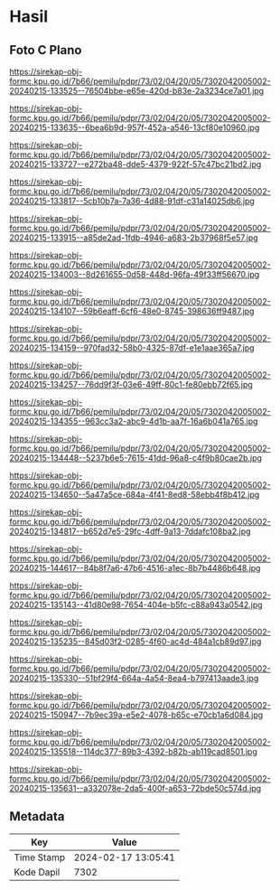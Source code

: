 # Hasil

## Foto C Plano

https://sirekap-obj-formc.kpu.go.id/7b66/pemilu/pdpr/73/02/04/20/05/7302042005002-20240215-133525--76504bbe-e65e-420d-b83e-2a3234ce7a01.jpg

https://sirekap-obj-formc.kpu.go.id/7b66/pemilu/pdpr/73/02/04/20/05/7302042005002-20240215-133635--6bea6b9d-957f-452a-a546-13cf80e10960.jpg

https://sirekap-obj-formc.kpu.go.id/7b66/pemilu/pdpr/73/02/04/20/05/7302042005002-20240215-133727--e272ba48-dde5-4379-922f-57c47bc21bd2.jpg

https://sirekap-obj-formc.kpu.go.id/7b66/pemilu/pdpr/73/02/04/20/05/7302042005002-20240215-133817--5cb10b7a-7a36-4d88-91df-c31a14025db6.jpg

https://sirekap-obj-formc.kpu.go.id/7b66/pemilu/pdpr/73/02/04/20/05/7302042005002-20240215-133915--a85de2ad-1fdb-4946-a683-2b37968f5e57.jpg

https://sirekap-obj-formc.kpu.go.id/7b66/pemilu/pdpr/73/02/04/20/05/7302042005002-20240215-134003--8d261655-0d58-448d-96fa-49f33ff56670.jpg

https://sirekap-obj-formc.kpu.go.id/7b66/pemilu/pdpr/73/02/04/20/05/7302042005002-20240215-134107--59b6eaff-6cf6-48e0-8745-398636ff9487.jpg

https://sirekap-obj-formc.kpu.go.id/7b66/pemilu/pdpr/73/02/04/20/05/7302042005002-20240215-134159--970fad32-58b0-4325-87df-e1e1aae365a7.jpg

https://sirekap-obj-formc.kpu.go.id/7b66/pemilu/pdpr/73/02/04/20/05/7302042005002-20240215-134257--76dd9f3f-03e6-49ff-80c1-fe80ebb72f65.jpg

https://sirekap-obj-formc.kpu.go.id/7b66/pemilu/pdpr/73/02/04/20/05/7302042005002-20240215-134355--963cc3a2-abc9-4d1b-aa7f-16a6b041a765.jpg

https://sirekap-obj-formc.kpu.go.id/7b66/pemilu/pdpr/73/02/04/20/05/7302042005002-20240215-134448--5237b6e5-7615-41dd-96a8-c4f9b80cae2b.jpg

https://sirekap-obj-formc.kpu.go.id/7b66/pemilu/pdpr/73/02/04/20/05/7302042005002-20240215-134650--5a47a5ce-684a-4f41-8ed8-58ebb4f8b412.jpg

https://sirekap-obj-formc.kpu.go.id/7b66/pemilu/pdpr/73/02/04/20/05/7302042005002-20240215-134817--b652d7e5-29fc-4dff-9a13-7ddafc108ba2.jpg

https://sirekap-obj-formc.kpu.go.id/7b66/pemilu/pdpr/73/02/04/20/05/7302042005002-20240215-144617--84b8f7a6-47b6-4516-a1ec-8b7b4486b648.jpg

https://sirekap-obj-formc.kpu.go.id/7b66/pemilu/pdpr/73/02/04/20/05/7302042005002-20240215-135143--41d80e98-7654-404e-b5fc-c88a943a0542.jpg

https://sirekap-obj-formc.kpu.go.id/7b66/pemilu/pdpr/73/02/04/20/05/7302042005002-20240215-135235--845d03f2-0285-4f60-ac4d-484a1cb89d97.jpg

https://sirekap-obj-formc.kpu.go.id/7b66/pemilu/pdpr/73/02/04/20/05/7302042005002-20240215-135330--51bf29f4-664a-4a54-8ea4-b797413aade3.jpg

https://sirekap-obj-formc.kpu.go.id/7b66/pemilu/pdpr/73/02/04/20/05/7302042005002-20240215-150947--7b9ec39a-e5e2-4078-b65c-e70cb1a6d084.jpg

https://sirekap-obj-formc.kpu.go.id/7b66/pemilu/pdpr/73/02/04/20/05/7302042005002-20240215-135518--114dc377-89b3-4392-b82b-ab119cad8501.jpg

https://sirekap-obj-formc.kpu.go.id/7b66/pemilu/pdpr/73/02/04/20/05/7302042005002-20240215-135631--a332078e-2da5-400f-a653-72bde50c574d.jpg


## Metadata

| Key        | Value               |
| ---------- | ------------------- |
| Time Stamp | 2024-02-17 13:05:41 |
| Kode Dapil | 7302                |



